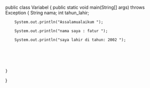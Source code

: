 
public class Variabel
{
	public static void main(String[] args) throws Exception {
		 String nama;
		int tahun_lahir;
		
		
		
		System.out.println("Assalamualaikum ");
		
		System.out.println("nama saya : fatur ");
		
		System.out.println("saya lahir di tahun: 2002 ");






	}
}
